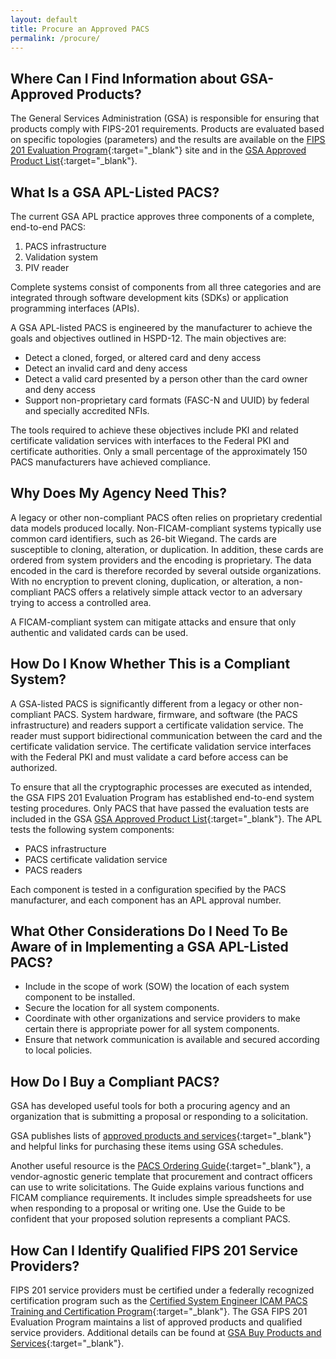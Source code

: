 ```yaml
---
layout: default
title: Procure an Approved PACS
permalink: /procure/
---
```

## Where Can I Find Information about GSA-Approved Products?

The General Services Administration (GSA) is responsible for ensuring that products comply with FIPS-201 requirements. Products are evaluated based on specific topologies (parameters) and the results are available on the [FIPS 201 Evaluation Program](https://www.idmanagement.gov/fips201/){:target="_blank"} site and in the [GSA Approved Product List](https://www.idmanagement.gov/approved-products-list/){:target="_blank"}.

## What Is a GSA APL-Listed PACS?

The current GSA APL practice approves three components of a complete, end-to-end PACS: 

1. PACS infrastructure
2. Validation system 
3. PIV reader  

Complete systems consist of components from all three categories and are integrated through software development kits (SDKs) or application programming interfaces (APIs).

A GSA APL-listed PACS is engineered by the manufacturer to achieve the goals and objectives outlined in HSPD-12.  The main objectives are:

* Detect a cloned, forged, or altered card and deny access 
* Detect an invalid card and deny access 
* Detect a valid card presented by a person other than the card owner and deny access 
* Support non-proprietary card formats (FASC-N and UUID) by federal and specially accredited NFIs.

The tools required to achieve these objectives include PKI and related certificate validation services with interfaces to the Federal PKI and certificate authorities.  Only a small percentage of the approximately 150 PACS manufacturers have achieved compliance.

## Why Does My Agency Need This?<!--Add terms to explain "this"; unclear antecedent.-->

A legacy or other non-compliant PACS often relies on proprietary credential data models produced locally.  Non-FICAM-compliant systems typically use common card identifiers, such as 26-bit Wiegand.  The cards are susceptible to cloning, alteration, or duplication.  In addition, these cards are ordered from system providers and the encoding is proprietary.  The data encoded in the card is therefore recorded by several outside organizations.  With no encryption to prevent cloning, duplication, or alteration, a non-compliant PACS offers a relatively simple attack vector to an adversary trying to access a controlled area.

A FICAM-compliant system can mitigate attacks and ensure that only authentic and validated cards can be used.

## How Do I Know Whether This is a Compliant System?<!--Add terms to explain "this"; unclear antecedent.-->

A GSA-listed PACS is significantly different from a legacy or other non-compliant PACS. System hardware, firmware, and software (the PACS infrastructure) and readers support a certificate validation service.  The reader must support bidirectional communication between the card and the certificate validation service.  The certificate validation service interfaces with the Federal PKI and must validate a card before access can be authorized.

To ensure that all the cryptographic processes are executed as intended, the GSA FIPS 201 Evaluation Program has established end-to-end system testing procedures.  Only PACS that have passed the evaluation tests are included in the GSA [GSA Approved Product List](https://www.idmanagement.gov/approved-products-list/){:target="_blank"}. The APL tests the following system components:
* PACS infrastructure
* PACS certificate validation service
* PACS readers

Each component is tested in a configuration specified by the PACS manufacturer, and each component has an APL approval number.

## What Other Considerations Do I Need To Be Aware of in Implementing a GSA APL-Listed PACS?

* Include in the scope of work (SOW) the location of each system component to be installed.
* Secure the location for all system components.
* Coordinate with other organizations and service providers to make certain there is appropriate power for all system components.
* Ensure that network communication is available and secured according to local policies.

## How Do I Buy a Compliant PACS?

GSA has developed useful tools for both a procuring agency and an organization that is submitting a proposal or responding to a solicitation.

GSA publishes lists of [approved products and services](https://www.idmanagement.gov/buy/){:target="_blank"} and helpful links for purchasing these items using GSA schedules.

Another useful resource is the [PACS Ordering Guide](https://www.gsa.gov/cdnstatic/Guide_to_PACS_-_REVISED_060717.pdf){:target="_blank"}, a vendor-agnostic generic template that procurement and contract officers can use to write solicitations. The Guide explains various functions and FICAM compliance requirements.  It includes simple spreadsheets for use when responding to a proposal or writing one. Use the Guide to be confident that your proposed solution represents a compliant PACS.

## How Can I Identify Qualified FIPS 201 Service Providers?

FIPS 201 service providers must be certified under a federally recognized certification program such as the [Certified System Engineer ICAM PACS Training and Certification Program](https://www.securetechalliance.org/activities-certified-system-engineer-icam-pacs-training-and-certification-program/){:target="_blank"}<!--Replaced original broken link with current program name and website URL.-->.  The GSA FIPS 201 Evaluation Program maintains a list of approved products and qualified service providers.  Additional details can be found at [GSA Buy Products and Services](https://www.idmanagement.gov/buy/){:target="_blank"}.<!--Corrected reference and GSA website name.-->

